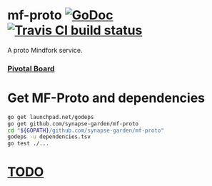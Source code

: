 # mf-proto [![GoDoc](https://godoc.org/github.com/synapse-garden/mf-proto?status.png)](http://godoc.org/github.com/synapse-garden/mf-proto) [![Travis CI build status](https://travis-ci.org/synapse-garden/mf-proto.svg)](https://travis-ci.org/synapse-garden/mf-proto)
A proto Mindfork service.

### [Pivotal Board](https://www.pivotaltracker.com/n/projects/1340094)

# Get MF-Proto and dependencies

```bash
go get launchpad.net/godeps
go get github.com/synapse-garden/mf-proto
cd "${GOPATH}/github.com/synapse-garden/mf-proto"
godeps -u dependencies.tsv
go test ./...
```

# [TODO](TODO.md)
